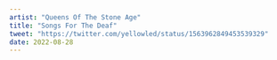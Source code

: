 ```yaml
---
artist: "Queens Of The Stone Age"
title: "Songs For The Deaf"
tweet: "https://twitter.com/yellowled/status/1563962849453539329"
date: 2022-08-28
---
```

